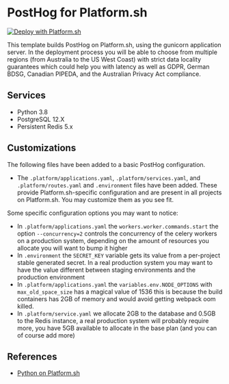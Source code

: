 # PostHog for Platform.sh

[![Deploy with Platform.sh](https://platform.sh/images/deploy/deploy-button-lg-blue.svg)](https://console.platform.sh/projects/create-project/?template=https://github.com/posthog/posthog&utm_campaign=deploy_on_platform?utm_medium=button&utm_source=affiliate_links&utm_content=https://github.com/posthog/posthog)

This template builds PostHog on Platform.sh, using the gunicorn application server. In the deployment process you will be able to choose from multiple regions (from Australia to the US West Coast) with strict data locality guarantees which could help you with latency as well as GDPR, German BDSG, Canadian PIPEDA, and the Australian Privacy Act compliance.

## Services

* Python 3.8
* PostgreSQL 12.X
* Persistent Redis 5.x

## Customizations

The following files have been added to a basic PostHog configuration. 

* The `.platform/applications.yaml`, `.platform/services.yaml`, and `.platform/routes.yaml` and `.environment` files have been added.  These provide Platform.sh-specific configuration and are present in all projects on Platform.sh.  You may customize them as you see fit.

Some specific configuration options you may want to notice:

* In `.platform/applications.yaml` the `workers.worker.commands.start` the option `--concurrency=2` controls the concurrency of the celery workers on a production system, depending on the amount of resources you allocate you will want to bump it higher
* In `.environment` the `SECRET_KEY` variable gets its value from a per-project stable generated secret. In a real production system you may want to have the value different between staging environments and the production environment
* In `.platform/applications.yaml` the `variables.env.NODE_OPTIONS` with `max_old_space_size` has a magical value of 1536 this is because the build containers has 2GB of memory and would avoid getting webpack oom killed.
* In `.platform/service.yaml` we allocate 2GB to the database and 0.5GB to the Redis instance, a real production system will probably require more, you have 5GB available to allocate in the base plan (and you can of course add more)

## References

* [Python on Platform.sh](https://docs.platform.sh/languages/python.html)
